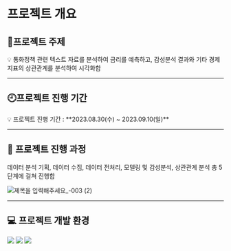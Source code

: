# 프로젝트 개요

## 💫프로젝트 주제

<aside>
💡 통화정책 관련 텍스트 자료를 분석하여 금리를 예측하고, 감성분석 결과와 기타 경제지표의 상관관계를 분석하여 시각화함

</aside>

---

## 🕘프로젝트 진행 기간

<aside>
💡 프로젝트 진행 기간 : **2023.08.30(수) ~ 2023.09.10(일)**

</aside>

---

## 📒 프로젝트 진행 과정

데이터 분석 기획, 데이터 수집, 데이터 전처리, 모델링 및 감성분석, 상관관계 분석 총 5단계에 걸쳐 진행함

![제목을 입력해주세요_-003 (2)](https://github.com/sesac-2023/BOK_TEAM_4/assets/118335520/775d8338-2ebc-4d68-b98f-0096e7efb343)


---

## 💻 프로젝트 개발 환경

<div align=left>
  <img src="https://img.shields.io/badge/Python-3776AB?style=flat-square&logo=Python&logoColor=white"/>
  <img src="https://img.shields.io/badge/Visual Studio Code-007ACC?style=flat-square&logo=Visual Studio Code&logoColor=white"/>
  <img src="https://img.shields.io/badge/Google Colab-F9AB00?style=flat-square&logo=Google Colab&logoColor=white"/>
</div>

